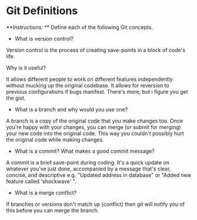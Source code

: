 # Git Definitions

**Instructions: ** Define each of the following Git concepts.

* What is version control?

Version control is the process of creating save-points in  a block of code's life.

 Why is it useful?

 It allows different people to work on different features independently without mucking up the original codebase. It allows for reversion to previous configurations if bugs manifest. There's more, but i figure you get the gist.

* What is a branch and why would you use one?

A branch is a copy of the original code that you make changes too. Once you're happy with your changes, you can merge (or submit for merging) your new code into the original code. This way you couldn't possibly hurt the original code while making changes.

* What is a commit? What makes a good commit message?

A commit is a brief save-point during coding. It's a quick update on whatever you've just done, accompanied by a message that's clear, concise, and descriptive e.g. "Updated address in database" or "Added new feature called 'shockwave' ".

* What is a merge conflict?

If branches or versions don't match up (conflict) then git will notify you of this before you can merge the branch.